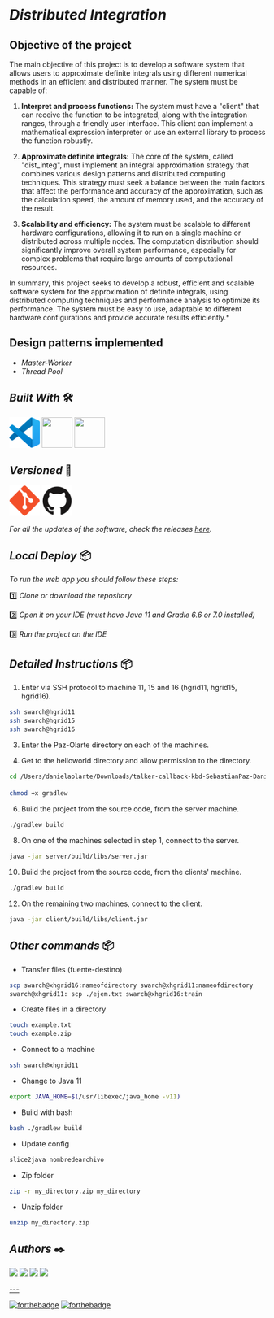 # ***Distributed Integration***

## Objective of the project

The main objective of this project is to develop a software system that allows users to approximate definite integrals using different numerical methods in an efficient and distributed manner. The system must be capable of:

1. **Interpret and process functions:** The system must have a "client" that can receive the function to be integrated, along with the integration ranges, through a friendly user interface. This client can implement a mathematical expression interpreter or use an external library to process the function robustly.

2. **Approximate definite integrals:** The core of the system, called "dist_integ", must implement an integral approximation strategy that combines various design patterns and distributed computing techniques. This strategy must seek a balance between the main factors that affect the performance and accuracy of the approximation, such as the calculation speed, the amount of memory used, and the accuracy of the result.

3. **Scalability and efficiency:** The system must be scalable to different hardware configurations, allowing it to run on a single machine or distributed across multiple nodes. The computation distribution should significantly improve overall system performance, especially for complex problems that require large amounts of computational resources.


In summary, this project seeks to develop a robust, efficient and scalable software system for the approximation of definite integrals, using distributed computing techniques and performance analysis to optimize its performance. The system must be easy to use, adaptable to different hardware configurations and provide accurate results efficiently.*

## Design patterns implemented
 - *Master-Worker*
 - *Thread Pool*

## ***Built With*** 🛠️

<p align="left">
    <a href="https://code.visualstudio.com/" target="_blank"> <img src="https://raw.githubusercontent.com/devicons/devicon/2ae2a900d2f041da66e950e4d48052658d850630/icons/vscode/vscode-original.svg" height="60" width = "60"></a>
    <a href="https://code.visualstudio.com/](https://gradle.org/install/)" target="_blank"> <img src="https://cdn.jsdelivr.net/gh/devicons/devicon@latest/icons/gradle/gradle-original.svg" height="60" width = "60"></a>
    <a href="https://code.visualstudio.com/](https://gradle.org/install/)" target="_blank"> <img src="https://cdn.jsdelivr.net/gh/devicons/devicon@latest/icons/java/java-original.svg" height="60" width = "60"></a>
</p>

## ***Versioned*** 📌

<p align="left">
     <a href="https://git-scm.com/" target="_blank"> <img src="https://raw.githubusercontent.com/devicons/devicon/2ae2a900d2f041da66e950e4d48052658d850630/icons/git/git-original.svg" height="60" width = "60"></a>
    <a href="https://github.com/" target="_blank"> <img src="https://raw.githubusercontent.com/devicons/devicon/2ae2a900d2f041da66e950e4d48052658d850630/icons/github/github-original.svg" height="60" width = "60"></a>
</p>

*For all the updates of the software, check the releases [here](https://github.com/danielaolartebo/PI1-RBE/tags).*

## ***Local Deploy*** 📦

*To run the web app you should follow these steps:*

1️⃣ *Clone or download the repository*

2️⃣ *Open it on your IDE (must have Java 11 and Gradle 6.6 or 7.0 installed)*

3️⃣  *Run the project on the IDE*

## ***Detailed Instructions*** 📦

1. Enter via SSH protocol to machine 11, 15 and 16 (hgrid11, hgrid15, hgrid16).
```bash
ssh swarch@hgrid11
ssh swarch@hgrid15
ssh swarch@hgrid16
```
    
3. Enter the Paz-Olarte directory on each of the machines.

4. Get to the helloworld directory and allow permission to the directory.
```bash
cd /Users/danielaolarte/Downloads/talker-callback-kbd-SebastianPaz-DanielaOlarte/talker-ciclo-kbd-SebastianPaz-DanielaOlarte/helloworld-ret

chmod +x gradlew
```

6. Build the project from the source code, from the server machine.
```bash
./gradlew build
```
    
8. On one of the machines selected in step 1, connect to the server.
```bash
java -jar server/build/libs/server.jar
```
    
10. Build the project from the source code, from the clients' machine.
```bash
./gradlew build
```

12. On the remaining two machines, connect to the client.
```bash
java -jar client/build/libs/client.jar
```


## ***Other commands*** 📦

- Transfer files (fuente-destino)
```bash
scp swarch@xhgrid16:nameofdirectory swarch@xhgrid11:nameofdirectory
swarch@xhgrid11: scp ./ejem.txt swarch@xhgrid16:train
```
- Create files in a directory
```bash
touch example.txt
touch example.zip
```
- Connect to a machine
```bash
ssh swarch@xhgrid11
```
- Change to Java 11
```bash
export JAVA_HOME=$(/usr/libexec/java_home -v11)
```
- Build with bash
```bash
bash ./gradlew build
```

- Update config
```bash
slice2java nombredearchivo
```

- Zip folder
```bash
zip -r my_directory.zip my_directory
```

- Unzip folder
```bash
unzip my_directory.zip
```

## ***Authors*** ✒️

<p align="left">
  <a href="https://github.com/danielaolartebo" target="_blank"> <img src="https://images.weserv.nl/?url=avatars.githubusercontent.com/u/53228651?v=4&h=60&w=60&fit=cover&mask=circle"</a>
  <a href="https://github.com/Sebas-gifPaz777" target="_blank"> <img src="https://images.weserv.nl/?url=avatars.githubusercontent.com/u/84254040?v=4&h=60&w=60&fit=cover&mask=circle"</a>
  <a href="https://github.com/Jun-266" target="_blank"> <img src="https://images.weserv.nl/?url=avatars.githubusercontent.com/u/78438087?v=4&h=60&w=60&fit=cover&mask=circle"</a>
  <a href="https://github.com/Danna-Lopez-M" target="_blank"> <img src="https://images.weserv.nl/?url=avatars.githubusercontent.com/u/112584246?v=4&h=60&w=60&fit=cover&mask=circle"</a>
</p>
---


[![forthebadge](https://forthebadge.com/images/badges/built-with-love.svg)](https://forthebadge.com)
[![forthebadge](https://forthebadge.com/images/badges/for-you.svg)](https://forthebadge.com)
